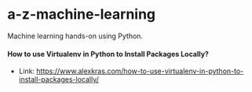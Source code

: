 # a-z-machine-learning
Machine learning hands-on using Python.

#### How to use Virtualenv in Python to Install Packages Locally?
* Link: https://www.alexkras.com/how-to-use-virtualenv-in-python-to-install-packages-locally/  
